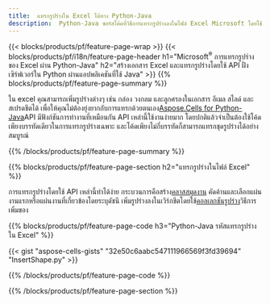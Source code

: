 ```yaml
---
title:  แทรกรูปร่างใน Excel ได้ทาง Python-Java
description:  Python-Java ซอร์สโค้ดที่วิธีการแทรกรูปร่างลงในไฟล์ Excel Microsoft โดยใช้ Python-Java Library
---
```

{{< blocks/products/pf/feature-page-wrap >}}
{{< blocks/products/pf/i18n/feature-page-header h1="Microsoft<sup>&reg;</sup> การแทรกรูปร่างของ Excel ผ่าน Python-Java" h2="สร้างเอกสาร Excel และแทรกรูปร่างโดยใช้ API ฝั่งเซิร์ฟเวอร์ใน Python ผ่านแอปพลิเคชันที่ใช้ Java" >}}
{{% blocks/products/pf/feature-page-summary %}}

 ใน excel คุณสามารถเพิ่มรูปร่างต่างๆ เช่น กล่อง วงกลม และลูกศรลงในเอกสาร อีเมล สไลด์ และสเปรดชีตได้ เพื่อให้คุณไม่ต้องยุ่งยากกับการแทรกด้วยตนเอง[Aspose.Cells for Python-Java](https://releases.aspose.com/cells/python-java)API มีฟังก์ชันการทำงานที่เหมือนกัน API เหล่านี้ใช้งานง่ายมาก โดยปกติแล้วจำเป็นต้องใช้โค้ดเพียงบรรทัดเดียวในการแทรกรูปร่างเฉพาะ และโค้ดเพียงไม่กี่บรรทัดก็สามารถแทรกชุดรูปร่างได้อย่างสมบูรณ์

{{% /blocks/products/pf/feature-page-summary %}}

{{% blocks/products/pf/feature-page-section h2="แทรกรูปร่างในไฟล์ Excel" %}}

 การแทรกรูปร่างโดยใช้ API เหล่านี้ทำได้ง่าย กระบวนการคือสร้าง[คลาสสมุดงาน](https://reference.aspose.com/cells/python-java/asposecells.api/Workbook) คัดค้านและเลือกแผ่นงานแรกหรือแผ่นงานที่เกี่ยวข้องโดยระบุดัชนี เพิ่มรูปร่างลงในเวิร์กชีตโดยใช้[คอลเลกชันรูปร่าง](https://reference.aspose.com/cells/python-java/asposecells.api/ShapeCollection)วิธีการเพิ่มของ

{{% blocks/products/pf/feature-page-code h3="Python-Java รหัสแทรกรูปร่างใน Excel" %}}

{{< gist "aspose-cells-gists" "32e50c6aabc547111966569f3fd39694" "InsertShape.py" >}}

{{% /blocks/products/pf/feature-page-code %}}

{{% /blocks/products/pf/feature-page-section %}}
